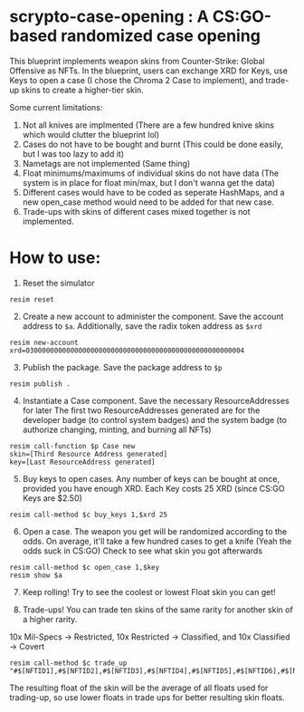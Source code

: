 # scrypto-case-opening : A CS:GO-based randomized case opening

This blueprint implements weapon skins from Counter-Strike: Global Offensive as NFTs. In the blueprint, users can exchange XRD for Keys, use Keys to open a case (I chose the Chroma 2 Case to implement), and trade-up skins to create a higher-tier skin. 

Some current limitations: 
1. Not all knives are implmented (There are a few hundred knive skins which would clutter the blueprint lol)
2. Cases do not have to be bought and burnt (This could be done easily, but I was too lazy to add it)
3. Nametags are not implemented (Same thing)
4. Float minimums/maximums of individual skins do not have data (The system is in place for float min/max, but I don't wanna get the data)
5. Different cases would have to be coded as seperate HashMaps, and a new open_case method would need to be added for that new case.
6. Trade-ups with skins of different cases mixed together is not implemented.

# How to use:
1. Reset the simulator
```
resim reset
```
2. Create a new account to administer the component. Save the account address to `$a`. Additionally, save the radix token address as `$xrd`
```
resim new-account
xrd=030000000000000000000000000000000000000000000000000004
```
3. Publish the package. Save the package address to `$p`
```
resim publish .
```
4. Instantiate a Case component. 
  Save the necessary ResourceAddresses for later 
  The first two ResourceAddresses generated are for the developer badge (to control system badges)
  and the system badge (to authorize changing, minting, and burning all NFTs)
```
resim call-function $p Case new
skin=[Third Resource Address generated]
key=[Last ResourceAddress generated]
```
5. Buy keys to open cases. Any number of keys can be bought at once, provided you have enough XRD. Each Key costs 25 XRD (since CS:GO Keys are $2.50)
```
resim call-method $c buy_keys 1,$xrd 25
```
6. Open a case. The weapon you get will be randomized according to the odds. On average, it'll take a few hundred cases to get a knife (Yeah the odds suck in CS:GO) Check to see what skin you got afterwards
```
resim call-method $c open_case 1,$key
resim show $a
```
7. Keep rolling! Try to see the coolest or lowest Float skin you can get!

8. Trade-ups! You can trade ten skins of the same rarity for another skin of a higher rarity. 

10x Mil-Specs -> Restricted, 10x Restricted -> Classified, and 10x Classified -> Covert
```
resim call-method $c trade_up "#$[NFTID1],#$[NFTID2],#$[NFTID3],#$[NFTID4],#$[NFTID5],#$[NFTID6],#$[NFTID7],#$[NFTID8],#$[NFTID9],#$[NFTID10],$skin"
```

The resulting float of the skin will be the average of all floats used for trading-up, so use lower floats in trade ups for better resulting skin floats.
